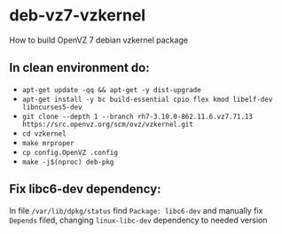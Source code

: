# deb-vz7-vzkernel
How to build OpenVZ 7 debian vzkernel package

## In clean environment do:

- `apt-get update -qq && apt-get -y dist-upgrade`
- `apt-get install -y bc build-essential cpio flex kmod libelf-dev libncurses5-dev`
- `git clone --depth 1 --branch rh7-3.10.0-862.11.6.vz7.71.13  https://src.openvz.org/scm/ovz/vzkernel.git`
- `cd vzkernel`
- `make mrproper`
- `cp config.OpenVZ .config`
- `make -j$(nproc) deb-pkg`

## Fix libc6-dev dependency:
In file `/var/lib/dpkg/status` find `Package: libc6-dev` and manually fix `Depends` filed,
changing `linux-libc-dev` dependency to needed version

